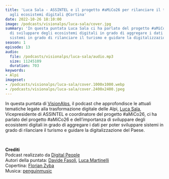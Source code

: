 ```yaml
---
title: 'Luca Sala - ASSINTEL e il progetto #aMiCo26 per rilanciare il turismo grazie
  agli ecosistemi digitali @Cortina'
date: 2022-10-26 18:10:00
image: /podcasts/visionalps/luca-sala/cover.jpg
summary: 'In questa puntata Luca Sala ci ha parlato del progetto #aMiCo26 e dell’importanza
  di sviluppare degli ecosistemi digitali in grado di aggregare i dati per poter sviluppare
  sistemi in grado di rilanciare il turismo e guidare la digitalizzazione del Paese.'
season: 1
episode: 13
audio:
  file: /podcasts/visionalps/luca-sala/audio.mp3
  size: 11245109
  duration: 703
keywords:
- Alpi
imageset:
- /podcasts/visionalps/luca-sala/cover.1000x1000.webp
- /podcasts/visionalps/luca-sala/cover.2400x2400.jpeg
---
```


In questa puntata di [VisionAlps](https://www.visionalps.com/), il podcast che approfondisce le attuali tematiche legate alla trasformazione digitale delle Alpi, [Luca Sala](https://www.linkedin.com/in/luckehall/), Vicepresidente di ASSINTEL e coordinatore del progetto #aMiCo26, ci ha parlato del progetto #aMiCo26 e dell’importanza di sviluppare degli ecosistemi digitali in grado di aggregare i dati per poter sviluppare sistemi in grado di rilanciare il turismo e guidare la digitalizzazione del Paese.

<br>

**Crediti**<br>
Podcast realizzato da [Digital People](https://w3id.org/digitalpeople)<br>
Autori della puntata: [Davide Fasoli](https://www.linkedin.com/in/davide-fasoli-2b3246179/), [Luca Martinelli](https://www.linkedin.com/in/luca-martinelli/)<br>
Copertina: [Florian Zyba](https://www.linkedin.com/in/florian-zyba/)<br>
Musica: [penguinmusic](https://pixabay.com/users/penguinmusic-24940186/)